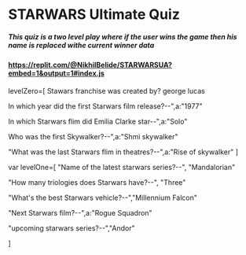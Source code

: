 # STARWARS Ultimate Quiz
##### This quiz is a two level play where if the user wins the game then his name is replaced withe current winner data


#### https://replit.com/@NikhilBelide/STARWARSUA?embed=1&output=1#index.js



levelZero=[
  Stawars franchise was created by? george lucas
  
  In which year did the first Starwars film release?--",a:"1977"
  
  In which Starwars flim did Emilia Clarke star--",a:"Solo"
  
  Who was the first Skywalker?--",a:"Shmi skywalker"
  
  "What was the last Starwars flim in theatres?--",a:"Rise of skywalker"
 ]
  
  
var levelOne=[
  "Name of the latest starwars series?--", "Mandalorian"
  
 "How many triologies does Starwars have?--", "Three"
  
 "What's the best Starwars vehicle?--","Millennium Falcon"
  
 "Next Starwars film?--",a:"Rogue Squadron"
  
 "upcoming starwars series?--","Andor"
  
]
